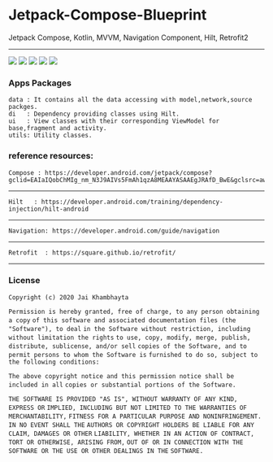 # Jetpack-Compose-Blueprint
 Jetpack Compose, Kotlin, MVVM, Navigation Component, Hilt, Retrofit2
 
 
 
***

![](https://user-images.githubusercontent.com/17040639/144703339-9387d668-c5e6-4743-b85b-48387a8e73f2.png)
![](https://user-images.githubusercontent.com/17040639/144703383-2972b25a-ce35-48c3-8d66-4e0e3a7aea50.png)
![](https://user-images.githubusercontent.com/17040639/144703385-81a2de20-82dd-416f-9e7e-10a35e36549d.png)
![](https://user-images.githubusercontent.com/17040639/144703386-80cd8aed-1c4e-41c5-9cf6-c21a74ded495.png)
![](https://user-images.githubusercontent.com/17040639/144703411-4d1bbe7b-6f71-43ab-906a-498ca6a891ec.png)

### Apps Packages 


    data : It contains all the data accessing with model,network,source packges.
    di   : Dependency providing classes using Hilt.
    ui   : View classes with their corresponding ViewModel for base,fragment and activity.
    utils: Utility classes.
    
    
### reference resources:


    Compose : https://developer.android.com/jetpack/compose?gclid=EAIaIQobChMIg_nm_N3J9AIVs5FmAh1qzA8MEAAYASAAEgJRAfD_BwE&gclsrc=aw.ds
***

    Hilt   : https://developer.android.com/training/dependency-injection/hilt-android
***
    Navigation: https://developer.android.com/guide/navigation
***
    Retrofit  : https://square.github.io/retrofit/
***


### License

`Copyright (c) 2020 Jai Khambhayta`

`Permission is hereby granted, free of charge, to any person obtaining a copy`
`of this software and associated documentation files (the "Software"), to deal`
`in the Software without restriction, including without limitation the rights`
`to use, copy, modify, merge, publish, distribute, sublicense, and/or sell`
`copies of the Software, and to permit persons to whom the Software is`
`furnished to do so, subject to the following conditions:`

`The above copyright notice and this permission notice shall be included in all`
`copies or substantial portions of the Software.`

`THE SOFTWARE IS PROVIDED "AS IS", WITHOUT WARRANTY OF ANY KIND, EXPRESS OR`
`IMPLIED, INCLUDING BUT NOT LIMITED TO THE WARRANTIES OF MERCHANTABILITY,`
`FITNESS FOR A PARTICULAR PURPOSE AND NONINFRINGEMENT. IN NO EVENT SHALL THE`
`AUTHORS OR COPYRIGHT HOLDERS BE LIABLE FOR ANY CLAIM, DAMAGES OR OTHER`
`LIABILITY, WHETHER IN AN ACTION OF CONTRACT, TORT OR OTHERWISE, ARISING FROM,`
`OUT OF OR IN CONNECTION WITH THE SOFTWARE OR THE USE OR OTHER DEALINGS IN THE`
`SOFTWARE.`



